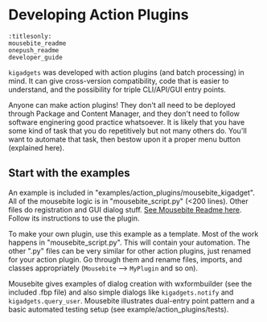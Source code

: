 # Developing Action Plugins

```{toctree}
:titlesonly:
mousebite_readme
onepush_readme
developer_guide
```

`kigadgets` was developed with action plugins (and batch processing) in mind. It can give cross-version compatibility, code that is easier to understand, and the possibility for triple CLI/API/GUI entry points.

Anyone can make action plugins! They don't all need to be deployed through Package and Content Manager, and they don't need to follow software enginering good practice whatsoever. It is likely that you have some kind of task that you do repetitively but not many others do. You'll want to automate that task, then bestow upon it a proper menu button (explained here).

## Start with the examples
An example is included in "examples/action_plugins/mousebite_kigadget". All of the mousebite logic is in "mousebite_script.py" (<200 lines). Other files do registration and GUI dialog stuff. [See Mousebite Readme here](./mousebite_readme). Follow its instructions to use the plugin.

To make your own plugin, use this example as a template. Most of the work happens in "mousebite_script.py". This will contain your automation. The other ".py" files can be very similar for other action plugins, just renamed for your action plugin. Go through them and rename files, imports, and classes appropriately (`Mousebite` --> `MyPlugin` and so on).

Mousebite gives examples of dialog creation with wxformbuilder (see the included .fbp file) and also simple dialogs like `kigadgets.notify` and `kigadgets.query_user`. Mousebite illustrates dual-entry point pattern and a basic automated testing setup (see example/action_plugins/tests).


